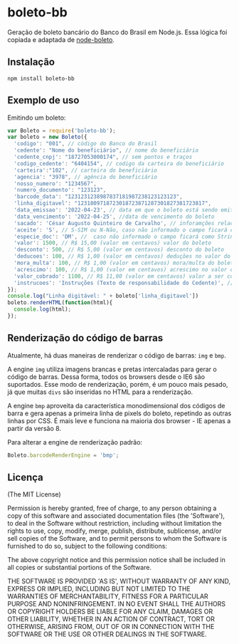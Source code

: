 boleto-bb
=============


Geração de boleto bancário do Banco do Brasil em Node.js. Essa lógica foi copiada e adaptada de [node-boleto](https://github.com/pagarme/node-boleto).


## Instalação

```
npm install boleto-bb
```

## Exemplo de uso

Emitindo um boleto:

```javascript
var Boleto = require('boleto-bb');  
var boleto = new Boleto({
  'codigo': "001", // código do Banco do Brasil
  'cedente': "Nome do beneficiário", // nome do beneficiário
  'cedente_cnpj': "18727053000174", // sem pontos e traços
  'codigo_cedente': "6404154", // codigo da carteira do beneficiário
  'carteira':"102", // carteira do beneficiário
  'agencia': "3978", // agência do beneficiário
  'nosso_numero': "1234567",
  'numero_documento': "123123",
  'barcode_data': "1231231238987837181987238123123123",
  'linha_digitavel': "1231809718723018723871287301827381723817",
  'data_emissao': '2022-04-23', // data em que o boleto está sendo emitido/gerado
  'data_vencimento': '2022-04-25', //data de vencimento do boleto
  'sacado': 'César Augusto Quinteiro de Carvalho', // inforamções relacionadas ao pagador
  'aceite': 'S', // S-SIM ou N-Não, caso não informado o campo ficará como String vazia.
  'especie_doc': 'DM', //  caso não informado o campo ficará como String vazia.
  'valor': 1500, // R$ 15,00 (valor em centavos) valor do boleto
  'desconto': 500, // R$ 5,00 (valor em centavos) desconto do boleto
  'deducoes': 100, // R$ 1,00 (valor em centavos) deduções no valor do boleto
  'mora_multa': 100, // R$ 1,00 (valor em centavos) mora/multa do boleto
  'acrescimo': 100, // R$ 1,00 (valor em centavos) acrescimo no valor do boleto
  'valor_cobrado': 1100, // R$ 11,00 (valor em centavos) valor a ser cobrado ja feita as deduções,acrescimos,mutas,descontos
  'instrucoes': 'Instruções (Texto de responsabilidade do Cedente)', // instruções relacionadas ao cedente
});
console.log("Linha digitável: " + boleto['linha_digitavel'])
boleto.renderHTML(function(html){
  console.log(html);
});
```



## Renderização do código de barras

Atualmente, há duas maneiras de renderizar o código de barras: `img` e `bmp`.

A engine `img` utiliza imagens brancas e pretas intercaladas para gerar o código de barras. Dessa forma, todos os browsers desde o IE6 são suportados. Esse modo de renderização, porém, é um pouco mais pesado, já que muitas `divs` são inseridas no HTML para a renderização.

A engine `bmp` aproveita da característica monodimensional dos códigos de barra e gera apenas a primeira linha de pixels do boleto, repetindo as outras linhas por CSS. É mais leve e funciona na maioria dos browser - IE apenas a partir da versão 8.

Para alterar a engine de renderização padrão:

```javascript
Boleto.barcodeRenderEngine = 'bmp';
```

## Licença

(The MIT License)

Permission is hereby granted, free of charge, to any person obtaining a copy of this software and associated documentation files (the 'Software'), to deal in the Software without restriction, including without limitation the rights to use, copy, modify, merge, publish, distribute, sublicense, and/or sell copies of the Software, and to permit persons to whom the Software is furnished to do so, subject to the following conditions:

The above copyright notice and this permission notice shall be included in all copies or substantial portions of the Software.

THE SOFTWARE IS PROVIDED 'AS IS', WITHOUT WARRANTY OF ANY KIND, EXPRESS OR IMPLIED, INCLUDING BUT NOT LIMITED TO THE WARRANTIES OF MERCHANTABILITY, FITNESS FOR A PARTICULAR PURPOSE AND NONINFRINGEMENT. IN NO EVENT SHALL THE AUTHORS OR COPYRIGHT HOLDERS BE LIABLE FOR ANY CLAIM, DAMAGES OR OTHER LIABILITY, WHETHER IN AN ACTION OF CONTRACT, TORT OR OTHERWISE, ARISING FROM, OUT OF OR IN CONNECTION WITH THE SOFTWARE OR THE USE OR OTHER DEALINGS IN THE SOFTWARE.
